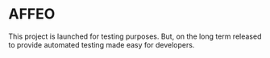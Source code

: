 AFFEO
=====

This project is launched for testing purposes. 
But, on the long term released to provide automated testing made easy for developers.

